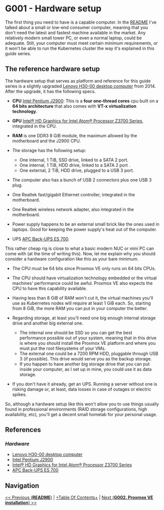 # G001 - Hardware setup

The first thing you need to have is a capable computer. In the [README](README.md) I've talked about a small or low-end consumer computer, meaning that you don't need the latest and fastest machine available in the market. Any relatively modern small tower PC, or even a normal laptop, could be adequate. Still, your computer must meet certain minimum requirements, or it won't be able to run the Kubernetes cluster the way it's explained in this guide series.

## The reference hardware setup

The hardware setup that serves as platform and reference for this guide series is a slightly upgraded [Lenovo H30-00 desktop computer](https://pcsupport.lenovo.com/us/en/products/desktops-and-all-in-ones/lenovo-h-series-desktops/lenovo-h30-00-desktop) from 2014. After the upgrade, it has the following specs.

- **CPU** [Intel Pentium J2900](https://ark.intel.com/content/www/us/en/ark/products/78868/intel-pentium-processor-j2900-2m-cache-up-to-2-67-ghz.html): This is a **four one-thread cores** cpu built on a **64 bits architecture** that also comes with **VT-x virtualization technology**.

- **GPU** [Intel® HD Graphics for Intel Atom® Processor Z3700 Series](https://ark.intel.com/content/www/us/en/ark/products/78868/intel-pentium-processor-j2900-2m-cache-up-to-2-67-ghz.html#tab-blade-1-0-4), integrated in the CPU.

- **RAM** is one DDR3 8 GiB module, the maximum allowed by the motherboard and the J2900 CPU.

- The storage has the following setup:
    - One internal, 1 TiB, SSD drive, linked to a SATA 2 port.
    - One internal, 1 TiB, HDD drive, linked to a SATA 2 port .
    - One external, 2 TiB, HDD drive, plugged to a USB 3 port.

- The computer also has a bunch of USB 2 connectors plus one USB 3 plug.

- One Realtek fast/gigabit Ethernet controller, integrated in the motherboard.

- One Realtek wireless network adapter, also integrated in the motherboard.

- Power supply happens to be an external small brick like the ones used in laptops. Good for keeping the power supply's heat out of the computer.

- UPS [APC Back-UPS ES 700](https://www.apc.com/shop/es/es/products/Back-UPS-700-de-bajo-consumo-de-APC-230-V-CEE-7-7/P-BE700G-SP).

This rather cheap rig is close to what a basic modern NUC or mini PC can come with (at the time of writing this). Now, let me explain why you should consider a hardware configuration like this as your bare minimum.

- The CPU must be 64 bits since Proxmox VE only runs on 64 bits CPUs.

- The CPU should have virtualization technology embedded or the virtual machines' performance could be awful. Proxmox VE also expects the CPU to have this capability available.

- Having less than 8 GiB of RAM won't cut it, the virtual machines you'll use as Kubernetes nodes will require at least 1 GiB each. So, starting from 8 GiB, the more RAM you can put in your computer the better.

- Regarding storage, at least you'll need one big enough internal storage drive and another big external one.
    - The internal one should be SSD so you can get the best performance possible out of your system, meaning that in this drive is where you should install the Proxmox VE platform and where you must put the root filesystems of your VMs.
    - The external one could be a 7200 RPM HDD, pluggable through USB 3 (if possible). This drive would serve you as the backup storage.
    - If you happen to have another big storage drive that you can put inside your computer, as I set up in mine, you could use it as data storage.

- If you don't have it already, get an UPS. Running a server without one is risking damage or, at least, data losses in case of outages or electric spikes.

So, although a hardware setup like this won't allow you to use things usually found in professional environments (RAID storage configurations, high availability, etc), you'll get a decent small homelab for your personal usage.

## References

### _Hardware_

- [Lenovo H30-00 desktop computer](https://pcsupport.lenovo.com/us/en/products/desktops-and-all-in-ones/lenovo-h-series-desktops/lenovo-h30-00-desktop)
- [Intel Pentium J2900](https://ark.intel.com/content/www/us/en/ark/products/78868/intel-pentium-processor-j2900-2m-cache-up-to-2-67-ghz.html)
- [Intel® HD Graphics for Intel Atom® Processor Z3700 Series](https://ark.intel.com/content/www/us/en/ark/products/78868/intel-pentium-processor-j2900-2m-cache-up-to-2-67-ghz.html#tab-blade-1-0-4)
- [APC Back-UPS ES 700](https://www.apc.com/shop/es/es/products/Back-UPS-700-de-bajo-consumo-de-APC-230-V-CEE-7-7/P-BE700G-SP)

## Navigation

[<< Previous (**README**)](README.md) | [+Table Of Contents+](G000%20-%20Table%20Of%20Contents.md) | [Next (**G002. Proxmox VE installation**) >>](G002%20-%20Proxmox%20VE%20installation.md)
